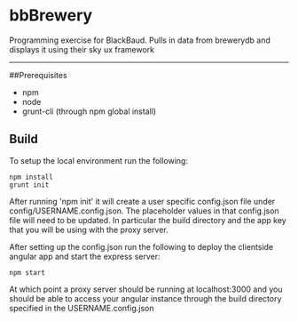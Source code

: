 # bbBrewery
Programming exercise for BlackBaud. Pulls in data from brewerydb and displays it using their sky ux framework

- - -

##Prerequisites

* npm
* node
* grunt-cli (through npm global install)

## Build

To setup the local environment run the following:

```
npm install
grunt init
```

After running 'npm init' it will create a user specific config.json file under config/USERNAME.config.json. The placeholder values in that config.json file will need to be updated. In particular the build directory and the app key that you will be using with the proxy server.

After setting up the config.json run the following to deploy the clientside angular app and start the express server:

```
npm start
```

At which point a proxy server should be running at localhost:3000 and you should be able to access your angular instance through the build directory specified in the USERNAME.config.json
